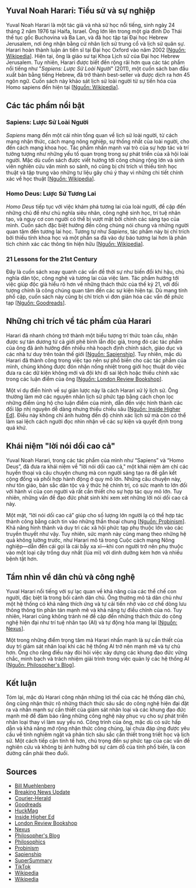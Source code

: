 ## Yuval Noah Harari: Tiểu sử và sự nghiệp

Yuval Noah Harari là một tác giả và nhà sử học nổi tiếng, sinh ngày 24 tháng 2 năm 1976 tại Haifa, Israel. Ông lớn lên trong một gia đình Do Thái thế tục gốc Buchovina và Ba Lan, và đã học tập tại Đại học Hebrew Jerusalem, nơi ông nhận bằng cử nhân lịch sử trung cổ và lịch sử quân sự. Harari hoàn thành luận án tiến sĩ tại Đại học Oxford vào năm 2002 [<a href="https://en.wikipedia.org/wiki/Yuval_Noah_Harari">Nguồn: Wikipedia</a>]. Hiện tại, ông là giáo sư tại Khoa Lịch sử của Đại học Hebrew Jerusalem. Tuy nhiên, Harari được biết đến rộng rãi hơn qua các tác phẩm nổi tiếng như "*Sapiens: Lược Sử Loài Người*" (2011), một cuốn sách ban đầu xuất bản bằng tiếng Hebrew, đã trở thành best-seller và được dịch ra hơn 45 ngôn ngữ. Cuốn sách này khảo sát lịch sử loài người từ sự tiến hóa của Homo sapiens đến hiện tại [<a href="https://en.wikipedia.org/wiki/Sapiens:_A_Brief_History_of_Humankind">Nguồn: Wikipedia</a>]. 

## Các tác phẩm nổi bật

### Sapiens: Lược Sử Loài Người
*Sapiens* mang đến một cái nhìn tổng quan về lịch sử loài người, từ cách mạng nhận thức, cách mạng nông nghiệp, sự thống nhất của loài người, cho đến cách mạng khoa học. Tác phẩm nhấn mạnh vai trò của sự hợp tác và trí tưởng tượng như những yếu tố quan trọng trong sự phát triển của xã hội loài người. Mặc dù cuốn sách được viết hướng tới công chúng rộng lớn và sinh viên nghiên cứu văn minh so sánh, nó cũng bị chỉ trích vì thiếu tính học thuật và tập trung vào những tư liệu gây chú ý thay vì những chi tiết chính xác về học thuật [<a href="https://en.wikipedia.org/wiki/Sapiens:_A_Brief_History_of_Humankind">Nguồn: Wikipedia</a>].

### Homo Deus: Lược Sử Tương Lai
*Homo Deus* tiếp tục với việc khám phá tương lai của loài người, đề cập đến những chủ đề như chủ nghĩa siêu nhân, công nghệ sinh học, trí tuệ nhân tạo, và nguy cơ con người có thể bị vượt mặt bởi chính các sáng tạo của mình. Cuốn sách đặc biệt hướng đến công chúng nói chung và những người quan tâm đến tương lai học. Tương tự như *Sapiens*, tác phẩm này bị chỉ trích bởi thiếu tính khoa học và một phần sa đà vào dự báo tương lai hơn là phân tích chính xác các thông tin hiện hữu [<a href="https://en.wikipedia.org/wiki/Yuval_Noah_Harari">Nguồn: Wikipedia</a>].

### 21 Lessons for the 21st Century
Đây là cuốn sách xoay quanh các vấn đề thời sự như biến đổi khí hậu, chủ nghĩa dân tộc, công nghệ và tương lai của việc làm. Tác phẩm hướng tới việc giúp độc giả hiểu rõ hơn về những thách thức của thế kỷ 21, với đối tượng chính là công chúng quan tâm đến các sự kiện hiện tại. Dù mang tính phổ cập, cuốn sách này cũng bị chỉ trích vì đơn giản hóa các vấn đề phức tạp [<a href="https://www.goodreads.com/book/show/152936959-the-invention-of-prehistory">Nguồn: Goodreads</a>].

## Những chỉ trích về tác phẩm của Harari

Harari đã nhanh chóng trở thành một biểu tượng trí thức toàn cầu, nhận được sự tán dương từ cả giới phê bình lẫn độc giả, trong đó các tác phẩm của ông đã ảnh hưởng đến nhiều nhà hoạch định chính sách, giáo dục và các nhà tư duy trên toàn thế giới [<a href="https://sapienship.co/about/">Nguồn: Sapienship</a>]. Tuy nhiên, mặc dù Harari đã thành công trong việc tạo nên sự phổ biến cho các tác phẩm của mình, chúng không được đón nhận nồng nhiệt trong giới học thuật do việc đưa ra các dữ kiện không mới và đôi khi đi sai lệch hoặc thiếu chính xác trong các luận điểm của ông [<a href="https://www.londonreviewbookshop.co.uk/blog/2025/january/looking-back-from-deep-time-the-ancients-a-reading-list">Nguồn: London Review Bookshop</a>]. 

Một ví dụ điển hình về sự giản lược này là cách Harari xử lý lịch sử. Ông thường làm mờ các nguyên nhân lịch sử phức tạp bằng cách chọn lọc những điểm ủng hộ cho luận điểm của mình, dẫn đến việc hình thành các đối lập nhị nguyên dễ dàng nhưng thiếu chiều sâu [<a href="https://www.insidehighered.com/opinion/blogs/higher-ed-gamma/2025/01/21/theological-and-nontheological-challenges">Nguồn: Inside Higher Ed</a>]. Điều này không chỉ ảnh hưởng đến độ chính xác lịch sử mà còn có thể làm sai lệch cách người đọc nhìn nhận về các sự kiện và quyết định trong quá khứ.

## Khái niệm "lời nói dối cao cả"

Yuval Noah Harari, trong các tác phẩm của mình như “Sapiens” và “Homo Deus”, đã đưa ra khái niệm về "lời nói dối cao cả," một khái niệm ám chỉ các huyền thoại và câu chuyện chung mà con người sáng tạo ra để gắn kết cộng đồng và phối hợp hành động ở quy mô lớn. Những câu chuyện này, như tôn giáo, bản sắc dân tộc và ý thức hệ chính trị, có sức mạnh to lớn đối với hành vi của con người và rất cần thiết cho sự hợp tác quy mô lớn. Tuy nhiên, những vấn đề đạo đức phát sinh khi xem xét những lời nói dối cao cả này.

Một mặt, “lời nói dối cao cả” giúp cho số lượng lớn người lạ có thể hợp tác thành công bằng cách tin vào những thần thoại chung [<a href="https://www.probinism.com/sapiens-the-book-of-three-pivotal-revolutions/">Nguồn: Probinism</a>]. Khả năng hình thành và duy trì các xã hội phức tạp phụ thuộc lớn vào các truyền thuyết như vậy. Tuy nhiên, sức mạnh này cũng mang theo những hệ quả không lường trước, như Harari mô tả trong Cuộc cách mạng Nông nghiệp—dẫn đến cái gọi là cái bẫy xa xỉ—khi con người trở nên phụ thuộc vào một loại cây trồng duy nhất (lúa mì) với dinh dưỡng kém hơn và nhiều bệnh tật hơn.

## Tầm nhìn về dân chủ và công nghệ

Yuval Harari nổi tiếng với sự lạc quan về khả năng của các thể chế con người, đặc biệt là trong bối cảnh dân chủ. Ông thường mô tả dân chủ như một hệ thống có khả năng thích ứng và tự cải tiến nhờ vào cơ chế dòng lưu thông thông tin phân tán mạnh mẽ và khả năng tự điều chỉnh của nó. Tuy nhiên, Harari cũng không tránh né đề cập đến những thách thức do công nghệ hiện đại như trí tuệ nhân tạo (AI) và tự động hóa mang lại [<a href="https://sobrief.com/books/nexus-2">Nguồn: Nexus</a>].

Một trong những điểm trọng tâm mà Harari nhấn mạnh là sự cần thiết của duy trì giám sát nhân loại khi các hệ thống AI trở nên mạnh mẽ và tự chủ hơn. Ông cho rằng điều này đòi hỏi việc xây dựng các khung đạo đức vững chắc, minh bạch và trách nhiệm giải trình trong việc quản lý các hệ thống AI [<a href="https://philosophics.blog/2025/01/18/chapter-5-hararis-defence-of-democracy">Nguồn: Philosopher's Blog</a>]. 

## Kết luận

Tóm lại, mặc dù Harari công nhận những lợi thế của các hệ thống dân chủ, ông cũng nhận thức rõ những thách thức sâu sắc do công nghệ hiện đại đặt ra và nhấn mạnh sự cần thiết của giám sát nhân loại và các khung đạo đức mạnh mẽ để đảm bảo rằng những công nghệ này phục vụ cho sự phát triển nhân loại thay vì làm suy yếu nó. Công trình của ông, mặc dù có sức hấp dẫn và khả năng mở rộng nhận thức công chúng, lại chưa đáp ứng được yêu cầu về tính nghiêm ngặt và phân tích sâu sắc cần thiết trong triết học và lịch sử. Một cách tiếp cận tinh tế hơn, chú trọng đến sự phức tạp của các vấn đề nghiên cứu và không bị ảnh hưởng bởi sự cám dỗ của tính phổ biến, là con đường cần phải theo đuổi.

## Sources
- [Bill Muehlenberg](https://billmuehlenberg.com/2025/01/16/musk-harari-and-ai/)
- [Breaking News Update](https://futurestudent.charlestonsouthern.edu/breakingnewsupdate-027/yuval-noah-harari-net-worth-a-comprehensive-look-at-the-renowned-historians-wealth-and-achievements.html)
- [Courier-Herald](https://www.courierherald.com/opinion/america-is-always-self-correcting-in-focus/)
- [Goodreads](https://www.goodreads.com/book/show/152936959-the-invention-of-prehistory)
- [HuckMag](https://www.huckmag.com/article/for-emma-irvine-welsh-ewan-morrison-interview-useless-class)
- [Inside Higher Ed](https://www.insidehighered.com/opinion/blogs/higher-ed-gamma/2025/01/21/theological-and-nontheological-challenges)
- [London Review Bookshop](https://www.londonreviewbookshop.co.uk/blog/2025/january/looking-back-from-deep-time-the-ancients-a-reading-list)
- [Nexus](https://sobrief.com/books/nexus-2)
- [Philosopher's Blog](https://philosophics.blog/2025/01/18/chapter-5-hararis-defence-of-democracy)
- [Philosophics](https://philosophics.blog/2025/02/01/last-word-on-nexus/)
- [Probinism](https://www.probinism.com/sapiens-the-book-of-three-pivotal-revolutions/)
- [Sapienship](https://sapienship.co/about/)
- [SuperSummary](https://www.supersummary.com/nexus/epilogue-summary)
- [TikTok](https://www.tiktok.com/@yuval_noah_harari/video/7461044291742256416)
- [Wikipedia](https://en.wikipedia.org/wiki/Yuval_Noah_Harari)
- [Wikipedia](https://en.wikipedia.org/wiki/Sapiens:_A_Brief_History_of_Humankind)
